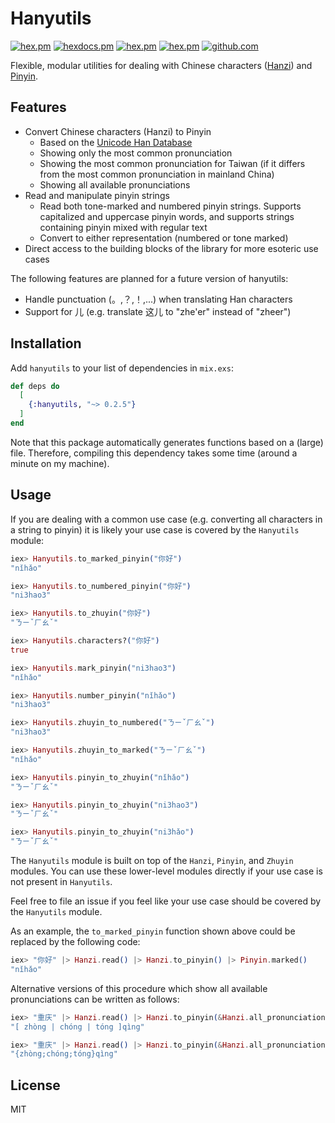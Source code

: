 # Hanyutils

[![hex.pm](https://img.shields.io/hexpm/v/hanyutils.svg)](https://hex.pm/packages/hanyutils)
[![hexdocs.pm](https://img.shields.io/badge/hex-docs-lightgreen.svg)](https://hexdocs.pm/hanyutils/api-reference.html)
[![hex.pm](https://img.shields.io/hexpm/dt/hanyutils.svg)](https://hex.pm/packages/hanyutils)
[![hex.pm](https://img.shields.io/hexpm/l/hanyutils.svg)](https://hex.pm/packages/hanyutils)
[![github.com](https://img.shields.io/github/last-commit/mathsaey/hanyutils.svg)](https://github.com/mathsaey/hanyutils/commits/master)

Flexible, modular utilities for dealing with Chinese characters
([Hanzi](https://en.wikipedia.org/wiki/Chinese_characters)) and
[Pinyin](https://en.wikipedia.org/wiki/Pinyin).

## Features

- Convert Chinese characters (Hanzi) to Pinyin
  - Based on the [Unicode Han Database](http://www.unicode.org/reports/tr38/tr38-27.html)
  - Showing only the most common pronunciation
  - Showing the most common pronunciation for Taiwan (if it differs from the
  most common pronunciation in mainland China)
  - Showing all available pronunciations
- Read and manipulate pinyin strings
  - Read both tone-marked and numbered pinyin strings. Supports capitalized and
  uppercase pinyin words, and supports strings containing pinyin mixed with
  regular text
  - Convert to either representation (numbered or tone marked)
- Direct access to the building blocks of the library for more esoteric use cases

The following features are planned for a future version of hanyutils:

- Handle punctuation (。,？,！,...) when translating Han characters
- Support for 儿 (e.g. translate 这儿 to "zhe'er" instead of "zheer")

## Installation

Add `hanyutils` to your list of dependencies in `mix.exs`:

```elixir
def deps do
  [
    {:hanyutils, "~> 0.2.5"}
  ]
end
```

Note that this package automatically generates functions based on a (large)
file.
Therefore, compiling this dependency takes some time (around a minute on my machine).

## Usage

If you are dealing with a common use case (e.g. converting all characters in a
string to pinyin) it is likely your use case is covered by the `Hanyutils`
module:

```elixir
iex> Hanyutils.to_marked_pinyin("你好")
"nǐhǎo"

iex> Hanyutils.to_numbered_pinyin("你好")
"ni3hao3"

iex> Hanyutils.to_zhuyin("你好")
"ㄋㄧˇㄏㄠˇ"

iex> Hanyutils.characters?("你好")
true

iex> Hanyutils.mark_pinyin("ni3hao3")
"nǐhǎo"

iex> Hanyutils.number_pinyin("nǐhǎo")
"ni3hao3"

iex> Hanyutils.zhuyin_to_numbered("ㄋㄧˇㄏㄠˇ")
"ni3hao3"

iex> Hanyutils.zhuyin_to_marked("ㄋㄧˇㄏㄠˇ")
"nǐhǎo"

iex> Hanyutils.pinyin_to_zhuyin("nǐhǎo")
"ㄋㄧˇㄏㄠˇ"

iex> Hanyutils.pinyin_to_zhuyin("ni3hao3")
"ㄋㄧˇㄏㄠˇ"

iex> Hanyutils.pinyin_to_zhuyin("ni3hǎo")
"ㄋㄧˇㄏㄠˇ"
```

The `Hanyutils` module is built on top of the `Hanzi`, `Pinyin`, and `Zhuyin` modules.
You can use these lower-level modules directly if your use case is not present in `Hanyutils`.

Feel free to file an issue if you feel like your use case should be covered by the `Hanyutils` module.

As an example, the `to_marked_pinyin` function shown above could be replaced by the following code:

```elixir
iex> "你好" |> Hanzi.read() |> Hanzi.to_pinyin() |> Pinyin.marked()
"nǐhǎo"
```

Alternative versions of this procedure which show all available pronunciations can be written as follows:

```elixir
iex> "重庆" |> Hanzi.read() |> Hanzi.to_pinyin(&Hanzi.all_pronunciations/1) |> Pinyin.marked()
"[ zhòng | chóng | tóng ]qìng"

iex> "重庆" |> Hanzi.read() |> Hanzi.to_pinyin(&Hanzi.all_pronunciations(&1, "{", ";", "}")) |> Pinyin.marked()
"{zhòng;chóng;tóng}qìng"
```

## License

MIT

